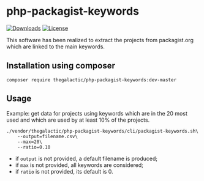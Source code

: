 php-packagist-keywords
======================
[![Downloads](https://img.shields.io/packagist/dt/thegalactic/php-packagist-keywords.svg)](https://packagist.org/packages/thegalactic/php-packagist-keywords)
[![License](https://img.shields.io/packagist/l/thegalactic/php-packagist-keywords.svg)](http://www.cecill.info/licences/Licence_CeCILL-B_V1-en.html)

This software has been realized to extract the projects from packagist.org which are linked to the main keywords.

Installation using composer
---------------------------

~~~
composer require thegalactic/php-packagist-keywords:dev-master
~~~

Usage
-----

Example: get data for projects using keywords which are in the 20 most used and which are used by at least 10% of the projects.

~~~
./vendor/thegalactic/php-packagist-keywords/cli/packagist-keywords.sh\
    --output=filename.csv\
    --max=20\
    --ratio=0.10
~~~

* if `output` is not provided, a default filename is produced;
* if `max` is not provided, all keywords are considered;
* if `ratio` is not provided, its default is 0.

